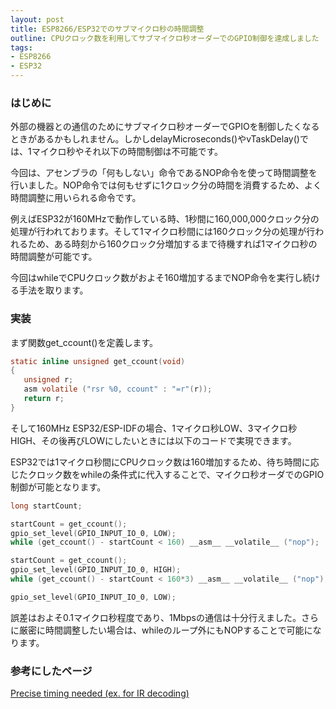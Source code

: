 ```yaml
---
layout: post
title: ESP8266/ESP32でのサブマイクロ秒の時間調整
outline: CPUクロック数を利用してサブマイクロ秒オーダーでのGPIO制御を達成しました
tags: 
- ESP8266
- ESP32
---
```


### はじめに

外部の機器との通信のためにサブマイクロ秒オーダーでGPIOを制御したくなるときがあるかもしれません。しかしdelayMicroseconds()やvTaskDelay()では、1マイクロ秒やそれ以下の時間制御は不可能です。

今回は、アセンブラの「何もしない」命令であるNOP命令を使って時間調整を行いました。NOP命令では何もせずに1クロック分の時間を消費するため、よく時間調整に用いられる命令です。

例えばESP32が160MHzで動作している時、1秒間に160,000,000クロック分の処理が行われております。そして1マイクロ秒間には160クロック分の処理が行われるため、ある時刻から160クロック分増加するまで待機すれば1マイクロ秒の時間調整が可能です。

今回はwhileでCPUクロック数がおよそ160増加するまでNOP命令を実行し続ける手法を取ります。


### 実装
まず関数get_ccount()を定義します。
```c
static inline unsigned get_ccount(void)
{
   unsigned r;
   asm volatile ("rsr %0, ccount" : "=r"(r));
   return r;
}
```

そして160MHz ESP32/ESP-IDFの場合、1マイクロ秒LOW、3マイクロ秒HIGH、その後再びLOWにしたいときには以下のコードで実現できます。

ESP32では1マイクロ秒間にCPUクロック数は160増加するため、待ち時間に応じたクロック数をwhileの条件式に代入することで、マイクロ秒オーダでのGPIO制御が可能となります。

```c
long startCount;

startCount = get_ccount();
gpio_set_level(GPIO_INPUT_IO_0, LOW);
while (get_ccount() - startCount < 160) __asm__ __volatile__ ("nop");

startCount = get_ccount();
gpio_set_level(GPIO_INPUT_IO_0, HIGH);
while (get_ccount() - startCount < 160*3) __asm__ __volatile__ ("nop");

gpio_set_level(GPIO_INPUT_IO_0, LOW);
```

誤差はおよそ0.1マイクロ秒程度であり、1Mbpsの通信は十分行えました。さらに厳密に時間調整したい場合は、whileのループ外にもNOPすることで可能になります。


### 参考にしたページ
[Precise timing needed (ex. for IR decoding)](http://bbs.espressif.com/viewtopic.php?t=200)
